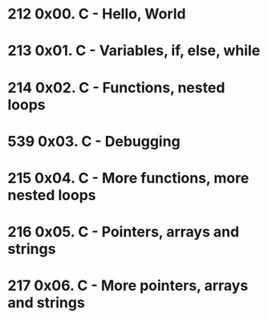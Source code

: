 # 212 0x00. C - Hello, World
# 213 0x01. C - Variables, if, else, while 
# 214 0x02. C - Functions, nested loops 
# 539 0x03. C - Debugging 
# 215 0x04. C - More functions, more nested loops 
# 216 0x05. C - Pointers, arrays and strings
# 217 0x06. C - More pointers, arrays and strings  
